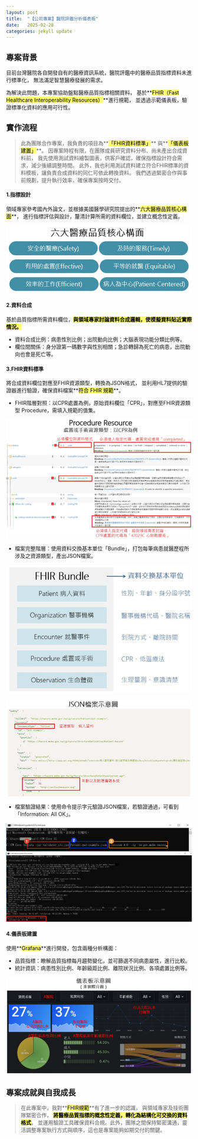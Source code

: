 ```yaml
---
layout: post
title:  "【公司專案】醫院評鑑分析儀表板"
date:   2025-02-28
categories: jekyll update
---
```


## **專案背景**
目前台灣醫院各自開發自有的醫療資訊系統，醫院評鑑中的醫療品質指標資料未進行標準化，
無法滿足智慧醫療發展的需求。

為解決此問題，本專案協助盤點醫療品質指標相關資料，
基於**<mark style="background-color: #ffff77; color: black;">FHIR（Fast Healthcare Interoperability Resources）</mark>**進行規範，
並透過示範儀表板，驗證標準化資料的應用可行性。

## **實作流程**
> 此為團隊合作專案，我負責的項目為**<mark style="background-color: #ffff77; color: black;">「FHIR資料標準」</mark>**
> 與**<mark style="background-color: #ffff77; color: black;">「儀表板建置」</mark>**。
> 因專案時程有限，在團隊成員研究資料分布、尚未產出合成資料前，
> 我先使用測試資料繪製圖表，供客戶確認，確保指標設計符合需求，減少後續調整時間。
> 此外，我也利用測試資料建立符合FHIR標準的資料模板，讓負責合成資料的同仁可依此轉換資料。
> 我們透過緊密合作與事前規劃，提升執行效率，確保專案按時交付。

#### 1.指標設計
領域專家參考國內外論文，並根據美國醫學研究院提出的**<mark style="background-color: #ffff77; color: black;">六大醫療品質核心構面</mark>**，
進行指標評估與設計，釐清計算所需的資料欄位，並建立概念性定義。

![Jekyll Logo](/assets/images/fhir_core.jpg)

#### 2.資料合成
基於品質指標所需資料欄位，**<mark style="background-color: #ffff77; color: black;">與領域專家討論資料合成邏輯，使模擬資料貼近實際情況。</mark>**
* 資料合成比例：病患性別比例；出院動向比例；大腦表現功能分類比例等。
* 欄位間關係：身分證第一碼數字與性別相關；急診轉歸為死亡的病患，出院動向也會是死亡等。

#### 3.FHIR資料標準
將合成資料欄位對應至FHIR資源類型，轉換為JSON格式，
並利用HL7提供的驗證器進行驗證，確保資料檔案**<mark style="background-color: #ffff77; color: black;">符合 FHIR 規範</mark>**。
* FHIR階層對照：以CPR處置為例，原始資料欄位「CPR」，對應至FHIR資源類型 Procedure，需填入規範的值集。

![Jekyll Logo](/assets/images/fhir_mapping.jpg)

* 檔案完整階層：使用資料交換基本單位「Bundle」，打包每筆病患就醫歷程所涉及之資源類型，產出JSON檔案。

![Jekyll Logo](/assets/images/fhir_bundle.jpg)

![Jekyll Logo](/assets/images/fhir_json.jpg)

* 檔案驗證結果：使用命令提示字元驗證JSON檔案，若驗證通過，可看到「Information: All OK」。

![Jekyll Logo](/assets/images/fhir_validation.jpg)

#### 4.儀表板建置
使用**<mark style="background-color: #ffff77; color: black;">Grafana</mark>**進行開發，包含兩種分析構面：
* 品質指標：瞭解品質指標每月趨勢變化，並可篩選不同病患屬性，進行比較。
* 統計資訊：病患性別比例、年齡級距比例、離院狀況比例、各項處置比例等。

![Jekyll Logo](/assets/images/fhir_dashboard.jpg)

## **專案成就與自我成長**
> 在此專案中，我對**<mark style="background-color: #ffff77; color: black;">FHIR規範</mark>**有了進一步的認識，
> 與領域專家及技術團隊緊密合作，
> **<mark style="background-color: #ffff77; color: black;">將醫療品質指標的概念性定義，轉化為結構化可交換的資料格式</mark>**，
> 並運用驗證工具確保資料合規。此外，團隊之間保持緊密溝通，靈活調整專案執行方式與順序，這也是專案能夠如期交付的關鍵。

